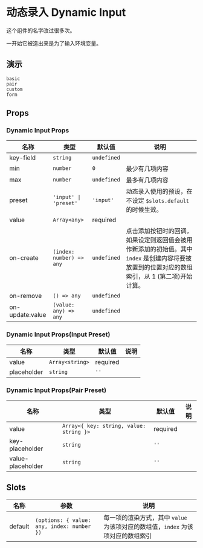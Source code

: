 # 动态录入 Dynamic Input
<!--single-column-->
这个组件的名字改过很多次。

一开始它被造出来是为了输入环境变量。

## 演示
```demo
basic
pair
custom
form
```

## Props
### Dynamic Input Props
|名称|类型|默认值|说明|
|-|-|-|-|
|key-field|`string`|`undefined`||
|min|`number`|`0`|最少有几项内容|
|max|`number`|`undefined`|最多有几项内容|
|preset|`'input' \| 'preset'`|`'input'`|动态录入使用的预设，在不设定 `$slots.default` 的时候生效。|
|value|`Array<any>`|required||
|on-create|`(index: number) => any`|`undefined`|点击添加按钮时的回调，如果设定则返回值会被用作新添加的初始值。其中 `index` 是创建内容将要被放置到的位置对应的数组索引，从 1 (第二项)开始计算。|
|on-remove|`() => any`|`undefined`||
|on-update:value|`(value: any) => any`|`undefined`||

### Dynamic Input Props(Input Preset)
|名称|类型|默认值|说明|
|-|-|-|-|
|value|`Array<string>`|required||
|placeholder|`string`|`''`||

### Dynamic Input Props(Pair Preset)
|名称|类型|默认值|说明|
|-|-|-|-|
|value|`Array<{ key: string, value: string }>`|required||
|key-placeholder|`string`|`''`||
|value-placeholder|`string`|`''`||

## Slots
|名称|参数|说明|
|-|-|-|
|default|`(options: { value: any, index: number })`|每一项的渲染方式，其中 `value` 为该项对应的数组值，`index` 为该项对应的数组索引|
